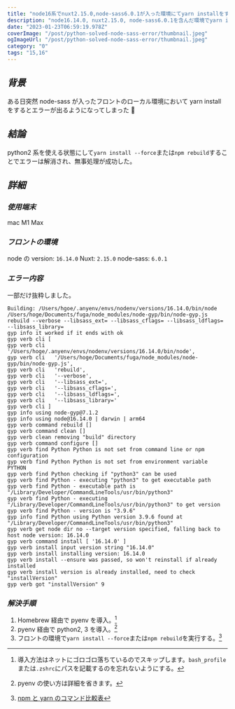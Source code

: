 ```yaml
---
title: "node16系でnuxt2.15.0,node-sass6.0.1が入った環境にてyarn installをするとエラーになる"
description: "node16.14.0, nuxt2.15.0, node-sass6.0.1を含んだ環境でyarn installをするとエラーになる。homebrew経由でpyenvを入れpythonを使用できるようにした状態でyarn install --forceを実行して解決した。"
date: "2023-01-23T06:59:19.978Z"
coverImage: "/post/python-solved-node-sass-error/thumbnail.jpeg"
ogImageUrl: "/post/python-solved-node-sass-error/thumbnail.jpeg"
category: "0"
tags: "15,16"
---
```


## _背景_

ある日突然 node-sass が入ったフロントのローカル環境において yarn install をするとエラーが出るようになってしまった 🥲

## _結論_

python2 系を使える状態にして`yarn install --force`または`npm rebuild`することでエラーは解消され、無事処理が成功した。

## _詳細_

### _使用端末_

mac M1 Max

### _フロントの環境_

node の version: `16.14.0`
Nuxt: `2.15.0`
node-sass: `6.0.1`

### _エラー内容_

一部だけ抜粋しました。

```shell
Building: /Users/hgoe/.anyenv/envs/nodenv/versions/16.14.0/bin/node /Users/hoge/Documents/fuga/node_modules/node-gyp/bin/node-gyp.js rebuild --verbose --libsass_ext= --libsass_cflags= --libsass_ldflags= --libsass_library=
gyp info it worked if it ends with ok
gyp verb cli [
gyp verb cli   '/Users/hoge/.anyenv/envs/nodenv/versions/16.14.0/bin/node',
gyp verb cli   '/Users/hoge/Documents/fuga/node_modules/node-gyp/bin/node-gyp.js',
gyp verb cli   'rebuild',
gyp verb cli   '--verbose',
gyp verb cli   '--libsass_ext=',
gyp verb cli   '--libsass_cflags=',
gyp verb cli   '--libsass_ldflags=',
gyp verb cli   '--libsass_library='
gyp verb cli ]
gyp info using node-gyp@7.1.2
gyp info using node@16.14.0 | darwin | arm64
gyp verb command rebuild []
gyp verb command clean []
gyp verb clean removing "build" directory
gyp verb command configure []
gyp verb find Python Python is not set from command line or npm configuration
gyp verb find Python Python is not set from environment variable PYTHON
gyp verb find Python checking if "python3" can be used
gyp verb find Python - executing "python3" to get executable path
gyp verb find Python - executable path is "/Library/Developer/CommandLineTools/usr/bin/python3"
gyp verb find Python - executing "/Library/Developer/CommandLineTools/usr/bin/python3" to get version
gyp verb find Python - version is "3.9.6"
gyp info find Python using Python version 3.9.6 found at "/Library/Developer/CommandLineTools/usr/bin/python3"
gyp verb get node dir no --target version specified, falling back to host node version: 16.14.0
gyp verb command install [ '16.14.0' ]
gyp verb install input version string "16.14.0"
gyp verb install installing version: 16.14.0
gyp verb install --ensure was passed, so won't reinstall if already installed
gyp verb install version is already installed, need to check "installVersion"
gyp verb got "installVersion" 9
```

### _解決手順_

1. Homebrew 経由で pyenv を導入。[^1]
2. pyenv 経由で python2, 3 を導入。[^2]
3. フロントの環境で`yarn install --force`または`npm rebuild`を実行する。[^3]

[^1]: 導入方法はネットにゴロゴロ落ちているのでスキップします。`bash_profile`または`.zshrc`にパスを記載するのを忘れないようにする。
[^2]: pyenv の使い方は詳細を省きます。
[^3]: [npm と yarn のコマンド比較表](https://chore-update--yarnpkg.netlify.app/ja/docs/migrating-from-npm#:~:text=npm%20rebuild,yarn%20install%20%2D%2Dforce)
